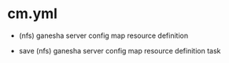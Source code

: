 



# cm.yml


* (nfs) ganesha server config map resource definition

* save (nfs) ganesha server config map resource definition task